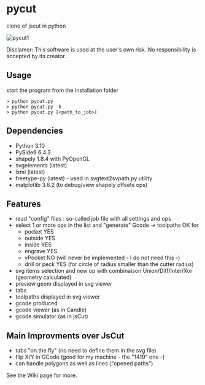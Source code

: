# pycut
clone of jscut in python

![pycut1](https://user-images.githubusercontent.com/28778239/226173273-8989a03e-e9d6-4753-9ade-17af9e15d4c3.png)



Disclamer: This software is used at the user's own risk. No responsibility is accepted by its creator.

Usage
-----
start the program from the installation folder

```
> python pycut.py
> python pycut.py -h
> python pycut.py [<path_to_job>]
```

Dependencies
------------
- Python 3.10
- PySide6 6.4.3
- shapely 1.8.4 with PyOpenGL
- svgelements (latest)
- lxml (latest)
- freetype-py (latest) - used in svgtext2svpath.py utility
- matplotlib 3.6.2 (to debug/view shapely offsets ops)


Features
--------
- read "config" files : so-called job file with all settings and ops
- select 1 or more ops in the list and "generate" Gcode -> toolpaths OK for
   + pocket   YES
   + outside  YES
   + inside   YES
   + engrave  YES
   + vPocket   NO  (will never be implemented - I do not need this -)
   + drill or peck YES (for circle of radius smaller than the cutter radius)
- svg items selection and new op with combinaison Union/Diff/Inter/Xor (geometry calculated)
- preview geom displayed in svg viewer
- tabs
- toolpaths displayed in svg viewer
- gcode produced
- gcode viewer (as in Candle)
- gcode simulator (as in jsCut)

Main Improvments over JsCut
---------------------------
- tabs "on the fly" (no need to define them in the svg file)
- flip X/Y in GCode (good for my machine - the "1419" one -)
- can handle polygons as well as lines ("opened paths")


See the Wiki page for more.


